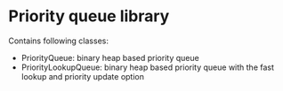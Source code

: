 # Priority queue library

Contains following classes:  

* PriorityQueue: binary heap based priority queue
* PriorityLookupQueue: binary heap based priority queue with the fast lookup and priority update option


